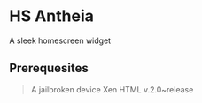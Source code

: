 # HS Antheia
A sleek homescreen widget
## Prerequesites
> A jailbroken device
> Xen HTML v.2.0~release
